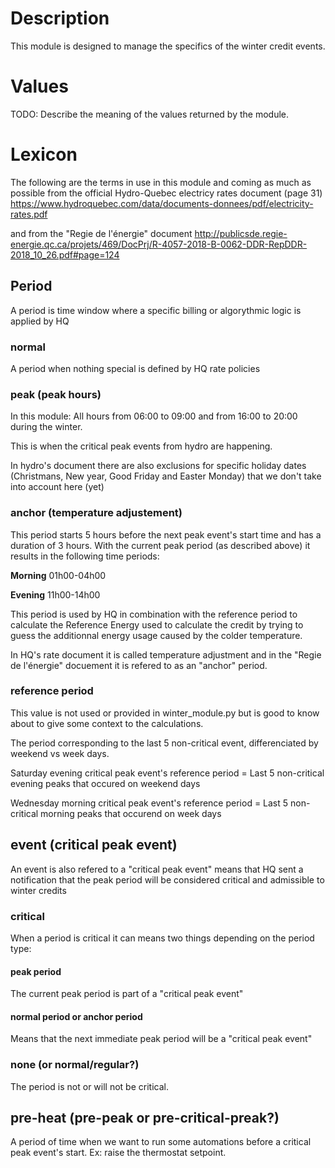 # Description

This module is designed to manage the specifics of the winter credit events.

# Values

TODO: Describe the meaning of the values returned by the module.

# Lexicon


The following are the terms in use in this module and coming as much as possible from the official Hydro-Quebec electricy rates document (page 31)
https://www.hydroquebec.com/data/documents-donnees/pdf/electricity-rates.pdf

and from the "Regie de l'énergie" document http://publicsde.regie-energie.qc.ca/projets/469/DocPrj/R-4057-2018-B-0062-DDR-RepDDR-2018_10_26.pdf#page=124

## Period

A period is time window where a specific billing or algorythmic logic is applied by HQ

### normal
A period when nothing special is defined by HQ rate policies

### peak (peak hours)

In this module: All hours from 06:00 to 09:00 and from 16:00 to 20:00 during the winter.

This is when the critical peak events from hydro are happening. 

In hydro's document there are also exclusions for specific holiday dates (Christmans, New year, Good Friday and Easter Monday) that we don't take into account here (yet)

### anchor (temperature adjustement)

This period starts 5 hours before the next peak event's start time and has a duration of 3 hours. With the current peak period (as described above) it results in the following time periods: 

**Morning**
01h00-04h00

**Evening**
11h00-14h00

This period is used by HQ in combination with the reference period to calculate the Reference Energy used to calculate the credit by trying to guess the additionnal energy usage caused by the colder temperature.

In HQ's rate document it is called temperature adjustment and in the "Regie de l'énergie" docuement it is refered to as an "anchor" period.

### reference period

This value is not used or provided in winter_module.py but is good to know about to give some context to the calculations.

The period corresponding to the last 5 non-critical event, differenciated by weekend vs week days.

Saturday evening critical peak  event's reference period = Last 5 non-critical evening peaks that occured on weekend days

Wednesday morning critical peak event's reference period = Last 5 non-critical morning peaks that occurend on week days


## event (critical peak event)

An event is also refered to a "critical peak event" means that HQ sent a notification that the peak period will be considered critical and admissible to winter credits

### critical

When a period is critical it can means two things depending on the period type:

#### peak period
The current peak period is part of a "critical peak event"

#### normal period or anchor period
Means that the next immediate peak period will be a "critical peak event"

### none (or normal/regular?)
The period is not or will not be critical.

## pre-heat (pre-peak or pre-critical-preak?)

A period of time when we want to run some automations before a critical peak event's start. Ex: raise the thermostat setpoint.

